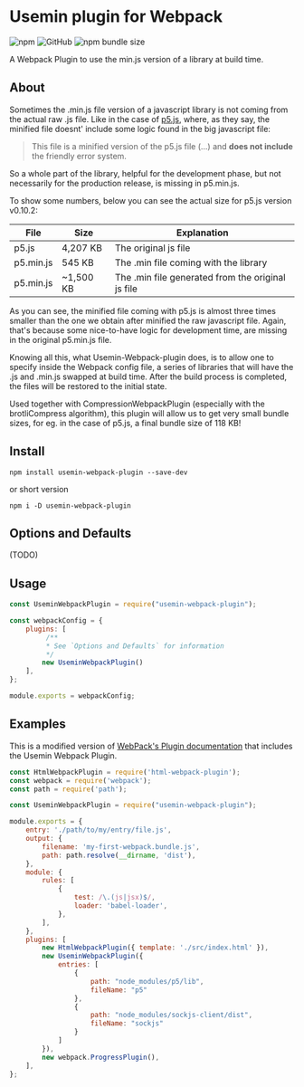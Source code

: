 # Usemin plugin for Webpack
![npm](https://img.shields.io/npm/v/usemin-webpack-plugin) ![GitHub](https://img.shields.io/github/license/mikeandtherest/usemin-webpack-plugin) ![npm bundle size](https://img.shields.io/bundlephobia/min/usemin-webpack-plugin)

A Webpack Plugin to use the min.js version of a library at build time.

## About
Sometimes the .min.js file version of a javascript library is not coming from the actual raw .js file. Like in the case of [p5.js], where, as they say, the minified file doesnt' include some logic found in the big javascript file:

> This file is a minified version of the p5.js file (...) and **does not include** the friendly error system.

So a whole part of the library, helpful for the development phase, but not necessarily for the production release, is missing in p5.min.js. 

To show some numbers, below you can see the actual size for p5.js version v0.10.2:

| File        | Size           | Explanation  |
| ------------- |-------------| -----|
| p5.js      | 4,207 KB | The original js file |
| p5.min.js      | 545 KB      |   The .min file coming with the library |
| p5.min.js | ~1,500 KB      |    The .min file generated from the original js file |

As you can see, the minified file coming with p5.js is almost three times smaller than the one we obtain after minified the raw javascript file. Again, that's because some nice-to-have logic for development time, are missing in the original p5.min.js file.

Knowing all this, what Usemin-Webpack-plugin does, is to allow one to specify inside the Webpack config file, a series of libraries that will have the .js and .min.js swapped at build time. After the build process is completed, the files will be restored to the initial state.

Used together with CompressionWebpackPlugin (especially with the brotliCompress algorithm), this plugin will allow us to get very small bundle sizes, for eg. in the case of p5.js, a final bundle size of 118 KB!

## Install

`npm install usemin-webpack-plugin --save-dev`

or short version

`npm i -D usemin-webpack-plugin`

## Options and Defaults

(TODO)

## Usage

```js
const UseminWebpackPlugin = require("usemin-webpack-plugin");

const webpackConfig = {
    plugins: [
         /**
         * See `Options and Defaults` for information
         */
        new UseminWebpackPlugin()
    ],
};

module.exports = webpackConfig;
```

## Examples

This is a modified version of [WebPack's Plugin documentation](https://webpack.js.org/concepts/plugins/) that includes the Usemin Webpack Plugin.

```js
const HtmlWebpackPlugin = require('html-webpack-plugin');
const webpack = require('webpack');
const path = require('path');

const UseminWebpackPlugin = require("usemin-webpack-plugin");

module.exports = {
    entry: './path/to/my/entry/file.js',
    output: {
        filename: 'my-first-webpack.bundle.js',
        path: path.resolve(__dirname, 'dist'),
    },
    module: {
        rules: [
            {
                test: /\.(js|jsx)$/,
                loader: 'babel-loader',
            },
        ],
    },
    plugins: [
        new HtmlWebpackPlugin({ template: './src/index.html' }),
        new UseminWebpackPlugin({
			entries: [
				{
					path: "node_modules/p5/lib",
					fileName: "p5"
                },
				{
					path: "node_modules/sockjs-client/dist",
					fileName: "sockjs"
				}                
			]
		}),        
        new webpack.ProgressPlugin(),
    ],
};
```

[p5.js]: https://p5js.org/